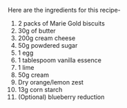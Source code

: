 Here are the ingredients for this recipe- 
1. 2 packs of Marie Gold biscuits
2. 30g of butter
3. 200g cream cheese
4. 50g powdered sugar
5. 1 egg
6. 1 tablespoom vanilla essence
7. 1 lime
8. 50g cream
9. Dry orange/lemon zest
10. 13g corn starch
11. (Optional) blueberry reduction